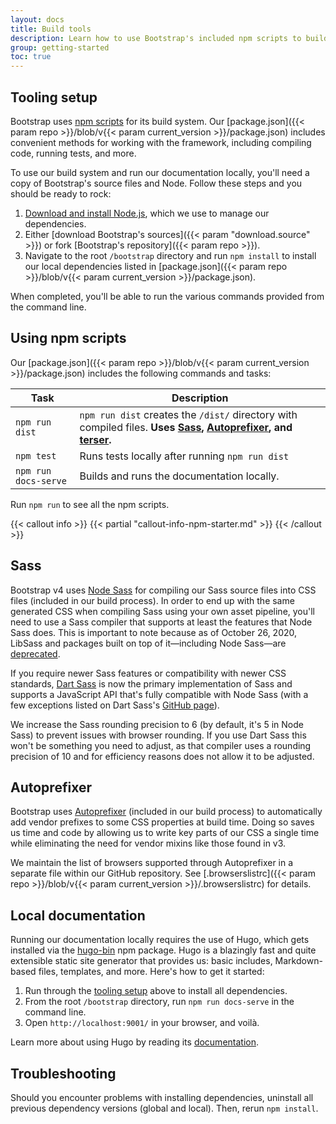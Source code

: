 ```yaml
---
layout: docs
title: Build tools
description: Learn how to use Bootstrap's included npm scripts to build our documentation, compile source code, run tests, and more.
group: getting-started
toc: true
---
```


## Tooling setup

Bootstrap uses [npm scripts](https://docs.npmjs.com/misc/scripts/) for its build system. Our [package.json]({{< param repo >}}/blob/v{{< param current_version >}}/package.json) includes convenient methods for working with the framework, including compiling code, running tests, and more.

To use our build system and run our documentation locally, you'll need a copy of Bootstrap's source files and Node. Follow these steps and you should be ready to rock:

1. [Download and install Node.js](https://nodejs.org/en/download/), which we use to manage our dependencies.
2. Either [download Bootstrap's sources]({{< param "download.source" >}}) or fork [Bootstrap's repository]({{< param repo >}}).
3. Navigate to the root `/bootstrap` directory and run `npm install` to install our local dependencies listed in [package.json]({{< param repo >}}/blob/v{{< param current_version >}}/package.json).

When completed, you'll be able to run the various commands provided from the command line.

## Using npm scripts

Our [package.json]({{< param repo >}}/blob/v{{< param current_version >}}/package.json) includes the following commands and tasks:

| Task                 | Description                                                                                                                                                                               |
| -------------------- | ----------------------------------------------------------------------------------------------------------------------------------------------------------------------------------------- |
| `npm run dist`       | `npm run dist` creates the `/dist/` directory with compiled files. **Uses [Sass](https://sass-lang.com/), [Autoprefixer][autoprefixer], and [terser](https://github.com/terser/terser).** |
| `npm test`           | Runs tests locally after running `npm run dist`                                                                                                                                           |
| `npm run docs-serve` | Builds and runs the documentation locally.                                                                                                                                                |

Run `npm run` to see all the npm scripts.

{{< callout info >}}
{{< partial "callout-info-npm-starter.md" >}}
{{< /callout >}}

## Sass

Bootstrap v4 uses [Node Sass](https://github.com/sass/node-sass) for compiling our Sass source files into CSS files (included in our build process). In order to end up with the same generated CSS when compiling Sass using your own asset pipeline, you'll need to use a Sass compiler that supports at least the features that Node Sass does. This is important to note because as of October 26, 2020, LibSass and packages built on top of it—including Node Sass—are [deprecated](https://sass-lang.com/blog/libsass-is-deprecated).

If you require newer Sass features or compatibility with newer CSS standards, [Dart Sass](https://sass-lang.com/dart-sass) is now the primary implementation of Sass and supports a JavaScript API that's fully compatible with Node Sass (with a few exceptions listed on Dart Sass's [GitHub page](https://github.com/sass/dart-sass)).

We increase the Sass rounding precision to 6 (by default, it's 5 in Node Sass) to prevent issues with browser rounding. If you use Dart Sass this won't be something you need to adjust, as that compiler uses a rounding precision of 10 and for efficiency reasons does not allow it to be adjusted.

## Autoprefixer

Bootstrap uses [Autoprefixer][autoprefixer] (included in our build process) to automatically add vendor prefixes to some CSS properties at build time. Doing so saves us time and code by allowing us to write key parts of our CSS a single time while eliminating the need for vendor mixins like those found in v3.

We maintain the list of browsers supported through Autoprefixer in a separate file within our GitHub repository. See [.browserslistrc]({{< param repo >}}/blob/v{{< param current_version >}}/.browserslistrc) for details.

## Local documentation

Running our documentation locally requires the use of Hugo, which gets installed via the [hugo-bin](https://www.npmjs.com/package/hugo-bin) npm package. Hugo is a blazingly fast and quite extensible static site generator that provides us: basic includes, Markdown-based files, templates, and more. Here's how to get it started:

1. Run through the [tooling setup](#tooling-setup) above to install all dependencies.
2. From the root `/bootstrap` directory, run `npm run docs-serve` in the command line.
3. Open `http://localhost:9001/` in your browser, and voilà.

Learn more about using Hugo by reading its [documentation](https://gohugo.io/documentation/).

## Troubleshooting

Should you encounter problems with installing dependencies, uninstall all previous dependency versions (global and local). Then, rerun `npm install`.

[autoprefixer]: https://github.com/postcss/autoprefixer
